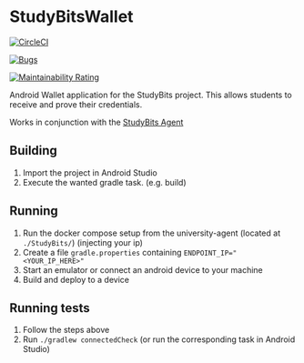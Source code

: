 # StudyBitsWallet

[![CircleCI](https://circleci.com/gh/tijn167/StudyBitsWalletClone/tree/master.svg?style=svg)](https://circleci.com/gh/tijn167/StudyBitsWalletClone/tree/master)

[![Bugs](https://sonarcloud.io/api/project_badges/measure?project=tijn167_StudyBitsWalletClone&metric=bugs)](https://sonarcloud.io/dashboard?id=tijn167_StudyBitsWalletClone)

[![Maintainability Rating](https://sonarcloud.io/api/project_badges/measure?project=tijn167_StudyBitsWalletClone&metric=sqale_rating)](https://sonarcloud.io/dashboard?id=tijn167_StudyBitsWalletClone)


Android Wallet application for the StudyBits project. This allows students to receive and prove their credentials.

Works in conjunction with the [StudyBits Agent](https://github.com/Quintor/StudyBits)

## Building

1. Import the project in Android Studio
2. Execute the wanted gradle task. (e.g. build)

## Running
1. Run the docker compose setup from the university-agent (located at `./StudyBits/`) (injecting your ip)
2. Create a file `gradle.properties` containing `ENDPOINT_IP="<YOUR_IP_HERE>"`
3. Start an emulator or connect an android device to your machine
4. Build and deploy to a device

## Running tests
1. Follow the steps above
2. Run `./gradlew connectedCheck` (or run the corresponding task in Android Studio)
